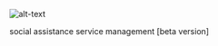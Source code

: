 ![alt-text](/blob/master/uploads/2018/06/18/gestimunus-inline.png)


social assistance service management [beta version]
